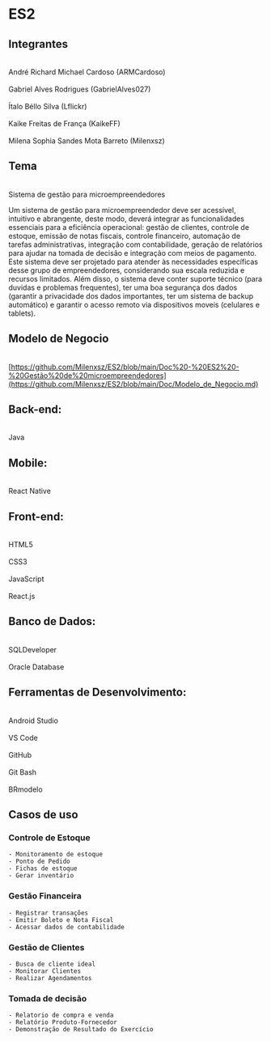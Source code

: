 # ES2
## Integrantes

<br>André Richard Michael Cardoso (ARMCardoso)</br>
<br>Gabriel Alves Rodrigues (GabrielAlves027)</br>
<br>Ítalo Béllo Silva (Lflickr)</br>
<br>Kaike Freitas de França (KaikeFF)</br>
<br>Milena Sophia Sandes Mota Barreto (Milenxsz) </br>

## Tema
<br>Sistema de gestão para microempreendedores

Um sistema de gestão para microempreendedor deve ser acessível, intuitivo e abrangente, deste modo, deverá integrar as funcionalidades essenciais para a eficiência operacional: gestão de clientes, controle de estoque, emissão de notas fiscais, controle financeiro, automação de tarefas administrativas, integração com contabilidade, geração de relatórios para ajudar na tomada de decisão e integração com meios de pagamento.	Este sistema deve ser projetado para atender às necessidades específicas desse grupo de empreendedores, considerando sua escala reduzida e recursos limitados. Além disso, o sistema deve conter suporte técnico (para duvidas e problemas frequentes), ter uma boa segurança dos dados (garantir a privacidade dos dados importantes, ter um sistema de backup automático) e garantir o acesso remoto via dispositivos moveis (celulares e tablets).

## Modelo de Negocio

<br>[https://github.com/Milenxsz/ES2/blob/main/Doc%20-%20ES2%20-%20Gestão%20de%20microempreendedores](https://github.com/Milenxsz/ES2/blob/main/Doc/Modelo_de_Negocio.md)</br>

## Back-end:
<br>Java</br>

## Mobile:
<br>React Native</br>


## Front-end:
<br>HTML5</br>
<br>CSS3</br>
<br>JavaScript</br>
<br>React.js</br>

## Banco de Dados:
<br>SQLDeveloper</br>
<br>Oracle Database</br>

## Ferramentas de Desenvolvimento:
<br>Android Studio</br>
<br>VS Code</br>
<br>GitHub</br>
<br>Git Bash</br>
<br>BRmodelo</br>


## Casos de uso
### Controle de Estoque
	- Monitoramento de estoque
 	- Ponto de Pedido
  	- Fichas de estoque
   	- Gerar inventário 
    	
### Gestão Financeira
	- Registrar transações
	- Emitir Boleto e Nota Fiscal
	- Acessar dados de contabilidade
 
 ### Gestão de Clientes
	- Busca de cliente ideal
 	- Monitorar Clientes
  	- Realizar Agendamentos

  ### Tomada de decisão
  	- Relatorio de compra e venda
   	- Relatório Produto-Fornecedor
 	- Demonstração de Resultado do Exercício
